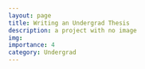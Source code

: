 ```yaml
---
layout: page
title: Writing an Undergrad Thesis
description: a project with no image
img:
importance: 4
category: Undergrad
---
```


